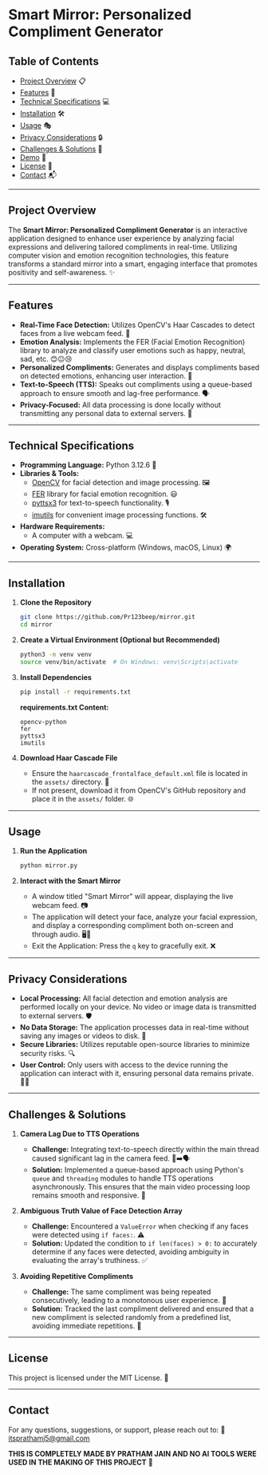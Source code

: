 # Smart Mirror: Personalized Compliment Generator

## Table of Contents
- [Project Overview](#project-overview) 📋
- [Features](#features) 🌟
- [Technical Specifications](#technical-specifications) 💻
- [Installation](#installation) 🛠️
- [Usage](#usage) 🎭
- [Privacy Considerations](#privacy-considerations) 🔒
- [Challenges & Solutions](#challenges--solutions) 🚧
- [Demo](#demo) 🎥
- [License](#license) 📝
- [Contact](#contact) 📬

---

## Project Overview

The **Smart Mirror: Personalized Compliment Generator** is an interactive application designed to enhance user experience by analyzing facial expressions and delivering tailored compliments in real-time. Utilizing computer vision and emotion recognition technologies, this feature transforms a standard mirror into a smart, engaging interface that promotes positivity and self-awareness. ✨

---

## Features

- **Real-Time Face Detection:** Utilizes OpenCV's Haar Cascades to detect faces from a live webcam feed. 📸
- **Emotion Analysis:** Implements the FER (Facial Emotion Recognition) library to analyze and classify user emotions such as happy, neutral, sad, etc. 😊😐😢
- **Personalized Compliments:** Generates and displays compliments based on detected emotions, enhancing user interaction. 💬
- **Text-to-Speech (TTS):** Speaks out compliments using a queue-based approach to ensure smooth and lag-free performance. 🗣️
- **Privacy-Focused:** All data processing is done locally without transmitting any personal data to external servers. 🔐

---

## Technical Specifications

- **Programming Language:** Python 3.12.6 🐍
- **Libraries & Tools:**
  - [OpenCV](https://opencv.org/) for facial detection and image processing. 🖼️
  - [FER](https://github.com/justinshenk/fer) library for facial emotion recognition. 😃
  - [pyttsx3](https://pyttsx3.readthedocs.io/en/latest/) for text-to-speech functionality. 🎙️
  - [imutils](https://pypi.org/project/imutils/) for convenient image processing functions. 🛠️
- **Hardware Requirements:**
  - A computer with a webcam. 💻
- **Operating System:** Cross-platform (Windows, macOS, Linux) 🌍

---

## Installation

1. **Clone the Repository**
   ```bash
   git clone https://github.com/Pr123beep/mirror.git
   cd mirror
   ```

2. **Create a Virtual Environment (Optional but Recommended)**
   ```bash
   python3 -m venv venv
   source venv/bin/activate  # On Windows: venv\Scripts\activate
   ```

3. **Install Dependencies**
   ```bash
   pip install -r requirements.txt
   ```

   **requirements.txt Content:**
   ```
   opencv-python
   fer
   pyttsx3
   imutils
   ```

4. **Download Haar Cascade File**
   - Ensure the `haarcascade_frontalface_default.xml` file is located in the `assets/` directory. 📂
   - If not present, download it from OpenCV's GitHub repository and place it in the `assets/` folder. 🌐

---

## Usage

1. **Run the Application**
   ```bash
   python mirror.py
   ```

2. **Interact with the Smart Mirror**
   - A window titled "Smart Mirror" will appear, displaying the live webcam feed. 📷
   - The application will detect your face, analyze your facial expression, and display a corresponding compliment both on-screen and through audio. 🖥️🎤
   - Exit the Application: Press the `q` key to gracefully exit. ❌

---

## Privacy Considerations

- **Local Processing:** All facial detection and emotion analysis are performed locally on your device. No video or image data is transmitted to external servers. 🛡️
- **No Data Storage:** The application processes data in real-time without saving any images or videos to disk. 💾
- **Secure Libraries:** Utilizes reputable open-source libraries to minimize security risks. 🔍
- **User Control:** Only users with access to the device running the application can interact with it, ensuring personal data remains private. 🧑‍💻

---

## Challenges & Solutions

1. **Camera Lag Due to TTS Operations**
   - **Challenge:** Integrating text-to-speech directly within the main thread caused significant lag in the camera feed. 📸➡️🗣️
   - **Solution:** Implemented a queue-based approach using Python's `queue` and `threading` modules to handle TTS operations asynchronously. This ensures that the main video processing loop remains smooth and responsive. 🚀

2. **Ambiguous Truth Value of Face Detection Array**
   - **Challenge:** Encountered a `ValueError` when checking if any faces were detected using `if faces:`. ⚠️
   - **Solution:** Updated the condition to `if len(faces) > 0:` to accurately determine if any faces were detected, avoiding ambiguity in evaluating the array's truthiness. ✅

3. **Avoiding Repetitive Compliments**
   - **Challenge:** The same compliment was being repeated consecutively, leading to a monotonous user experience. 🔄
   - **Solution:** Tracked the last compliment delivered and ensured that a new compliment is selected randomly from a predefined list, avoiding immediate repetitions. 🔀

---


## License

This project is licensed under the MIT License. 📜

---

## Contact

For any questions, suggestions, or support, please reach out to: 📧 itsprathamj5@gmail.com

**THIS IS COMPLETELY MADE BY PRATHAM JAIN AND NO AI TOOLS WERE USED IN THE MAKING OF THIS PROJECT** 🙌
